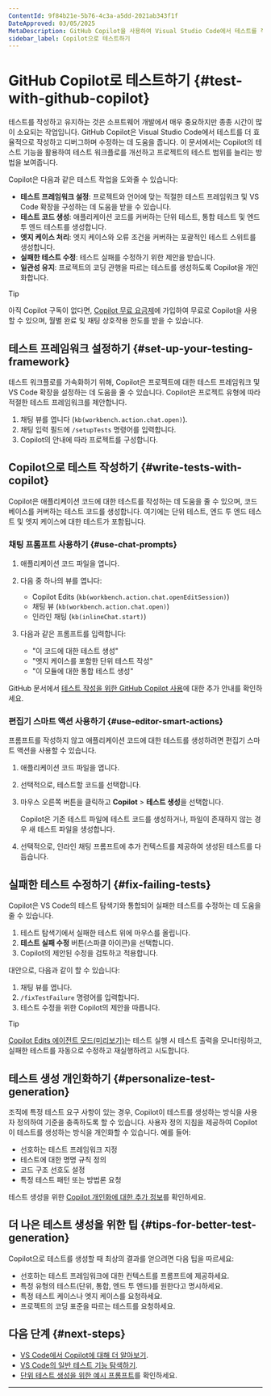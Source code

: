 ```yaml
---
ContentId: 9f84b21e-5b76-4c3a-a5dd-2021ab343f1f
DateApproved: 03/05/2025
MetaDescription: GitHub Copilot을 사용하여 Visual Studio Code에서 테스트를 작성하고 디버그하며 수정하는 방법을 배워보세요.
sidebar_label: Copilot으로 테스트하기
---
```


# GitHub Copilot로 테스트하기 {#test-with-github-copilot}

테스트를 작성하고 유지하는 것은 소프트웨어 개발에서 매우 중요하지만 종종 시간이 많이 소요되는 작업입니다. GitHub Copilot은 Visual Studio Code에서 테스트를 더 효율적으로 작성하고 디버그하며 수정하는 데 도움을 줍니다. 이 문서에서는 Copilot의 테스트 기능을 활용하여 테스트 워크플로를 개선하고 프로젝트의 테스트 범위를 늘리는 방법을 보여줍니다.

Copilot은 다음과 같은 테스트 작업을 도와줄 수 있습니다:

* **테스트 프레임워크 설정**: 프로젝트와 언어에 맞는 적절한 테스트 프레임워크 및 VS Code 확장을 구성하는 데 도움을 받을 수 있습니다.
* **테스트 코드 생성**: 애플리케이션 코드를 커버하는 단위 테스트, 통합 테스트 및 엔드 투 엔드 테스트를 생성합니다.
* **엣지 케이스 처리**: 엣지 케이스와 오류 조건을 커버하는 포괄적인 테스트 스위트를 생성합니다.
* **실패한 테스트 수정**: 테스트 실패를 수정하기 위한 제안을 받습니다.
* **일관성 유지**: 프로젝트의 코딩 관행을 따르는 테스트를 생성하도록 Copilot을 개인화합니다.

> [!TIP]
> 아직 Copilot 구독이 없다면, [Copilot 무료 요금제](https://github.com/github-copilot/signup)에 가입하여 무료로 Copilot을 사용할 수 있으며, 월별 완료 및 채팅 상호작용 한도를 받을 수 있습니다.

## 테스트 프레임워크 설정하기 {#set-up-your-testing-framework}

테스트 워크플로를 가속화하기 위해, Copilot은 프로젝트에 대한 테스트 프레임워크 및 VS Code 확장을 설정하는 데 도움을 줄 수 있습니다. Copilot은 프로젝트 유형에 따라 적절한 테스트 프레임워크를 제안합니다.

1. 채팅 뷰를 엽니다 (`kb(workbench.action.chat.open)`).
1. 채팅 입력 필드에 `/setupTests` 명령어를 입력합니다.
1. Copilot의 안내에 따라 프로젝트를 구성합니다.

## Copilot으로 테스트 작성하기 {#write-tests-with-copilot}

Copilot은 애플리케이션 코드에 대한 테스트를 작성하는 데 도움을 줄 수 있으며, 코드베이스를 커버하는 테스트 코드를 생성합니다. 여기에는 단위 테스트, 엔드 투 엔드 테스트 및 엣지 케이스에 대한 테스트가 포함됩니다.

### 채팅 프롬프트 사용하기 {#use-chat-prompts}

1. 애플리케이션 코드 파일을 엽니다.

1. 다음 중 하나의 뷰를 엽니다:
    * Copilot Edits (`kb(workbench.action.chat.openEditSession)`)
    * 채팅 뷰 (`kb(workbench.action.chat.open)`)
    * 인라인 채팅 (`kb(inlineChat.start)`)

1. 다음과 같은 프롬프트를 입력합니다:
    * "이 코드에 대한 테스트 생성"
    * "엣지 케이스를 포함한 단위 테스트 작성"
    * "이 모듈에 대한 통합 테스트 생성"

GitHub 문서에서 [테스트 작성을 위한 GitHub Copilot 사용](https://docs.github.com/en/copilot/using-github-copilot/guides-on-using-github-copilot/writing-tests-with-github-copilot)에 대한 추가 안내를 확인하세요.

### 편집기 스마트 액션 사용하기 {#use-editor-smart-actions}

프롬프트를 작성하지 않고 애플리케이션 코드에 대한 테스트를 생성하려면 편집기 스마트 액션을 사용할 수 있습니다.

1. 애플리케이션 코드 파일을 엽니다.
1. 선택적으로, 테스트할 코드를 선택합니다.
1. 마우스 오른쪽 버튼을 클릭하고 **Copilot** > **테스트 생성**을 선택합니다.

    Copilot은 기존 테스트 파일에 테스트 코드를 생성하거나, 파일이 존재하지 않는 경우 새 테스트 파일을 생성합니다.

1. 선택적으로, 인라인 채팅 프롬프트에 추가 컨텍스트를 제공하여 생성된 테스트를 다듬습니다.

## 실패한 테스트 수정하기 {#fix-failing-tests}

Copilot은 VS Code의 테스트 탐색기와 통합되어 실패한 테스트를 수정하는 데 도움을 줄 수 있습니다.

1. 테스트 탐색기에서 실패한 테스트 위에 마우스를 올립니다.
1. **테스트 실패 수정** 버튼(스파클 아이콘)을 선택합니다.
1. Copilot의 제안된 수정을 검토하고 적용합니다.

대안으로, 다음과 같이 할 수 있습니다:

1. 채팅 뷰를 엽니다.
1. `/fixTestFailure` 명령어를 입력합니다.
1. 테스트 수정을 위한 Copilot의 제안을 따릅니다.

> [!TIP]
> [Copilot Edits 에이전트 모드(미리보기)](/docs/copilot/copilot-edits.md#use-agent-mode-preview)는 테스트 실행 시 테스트 출력을 모니터링하고, 실패한 테스트를 자동으로 수정하고 재실행하려고 시도합니다.

## 테스트 생성 개인화하기 {#personalize-test-generation}

조직에 특정 테스트 요구 사항이 있는 경우, Copilot이 테스트를 생성하는 방식을 사용자 정의하여 기준을 충족하도록 할 수 있습니다. 사용자 정의 지침을 제공하여 Copilot이 테스트를 생성하는 방식을 개인화할 수 있습니다. 예를 들어:

* 선호하는 테스트 프레임워크 지정
* 테스트에 대한 명명 규칙 정의
* 코드 구조 선호도 설정
* 특정 테스트 패턴 또는 방법론 요청

테스트 생성을 위한 [Copilot 개인화에 대한 추가 정보](/docs/copilot/copilot-customization.md)를 확인하세요.

## 더 나은 테스트 생성을 위한 팁 {#tips-for-better-test-generation}

Copilot으로 테스트를 생성할 때 최상의 결과를 얻으려면 다음 팁을 따르세요:

* 선호하는 테스트 프레임워크에 대한 컨텍스트를 프롬프트에 제공하세요.
* 특정 유형의 테스트(단위, 통합, 엔드 투 엔드)를 원한다고 명시하세요.
* 특정 테스트 케이스나 엣지 케이스를 요청하세요.
* 프로젝트의 코딩 표준을 따르는 테스트를 요청하세요.

## 다음 단계 {#next-steps}

* [VS Code에서 Copilot에 대해 더 알아보기](/docs/copilot/overview.md).
* [VS Code의 일반 테스트 기능 탐색하기](/docs/editor/testing.md).
* [단위 테스트 생성을 위한 예시 프롬프트](https://docs.github.com/en/copilot/example-prompts-for-github-copilot-chat/testing-code/generate-unit-tests)를 확인하세요.
---